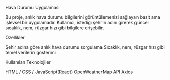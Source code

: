 Hava Durumu Uygulaması

Bu proje, anlık hava durumu bilgilerini görüntülemenizi sağlayan basit ama işlevsel bir uygulamadır. Kullanıcı, istediği şehrin adını girerek güncel sıcaklık, nem, rüzgar hızı gibi bilgilere erişebilir.

Özellikler

Şehir adına göre anlık hava durumu sorgulama
Sıcaklık, nem, rüzgar hızı gibi temel verilerin gösterimi

Kullanılan Teknolojiler

HTML / CSS / JavaScript(React)
OpenWeatherMap API 
Axios 
